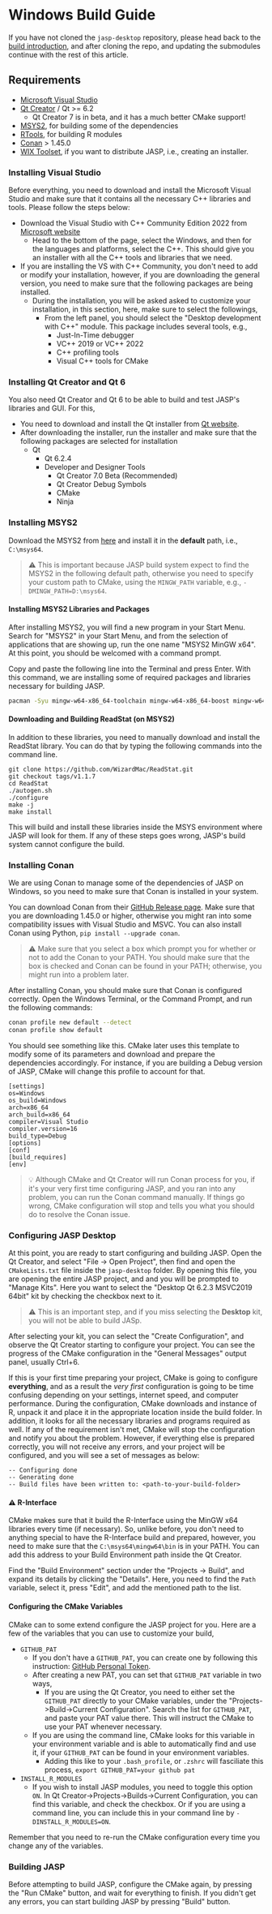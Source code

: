 # Windows Build Guide

If you have not cloned the `jasp-desktop` repository, please head back to the [build introduction](Docs/development/jasp-building-guide.md), and after cloning the repo, and updating the submodules continue with the rest of this article.

## Requirements

- [Microsoft Visual Studio](https://visualstudio.microsoft.com/downloads/)
- [Qt Creator](https://www.qt.io/download) / Qt >= 6.2
    - Qt Creator 7 is in beta, and it has a much better CMake support!
- [MSYS2](https://www.msys2.org/), for building some of the dependencies
- [RTools](https://cran.r-project.org/bin/windows/Rtools/rtools40.html), for building R modules
- [Conan](https://github.com/conan-io/conan/releases) > 1.45.0
- [WIX Toolset](https://wixtoolset.org), if you want to distribute JASP, i.e., creating an installer.

### Installing Visual Studio

Before everything, you need to download and install the Microsoft Visual Studio and make sure that it contains all the necessary C++ libraries and tools. Please follow the steps below:

- Download the Visual Studio with C++ Community Edition 2022 from [Microsoft website](https://visualstudio.microsoft.com/downloads/)
	- Head to the bottom of the page, select the Windows, and then for the languages and platforms, select the C++. This should give you an installer with all the C++ tools and libraries that we need.
- If you are installing the VS with C++ Community, you don't need to add or modify your installation, however, if you are downloading the general version, you need to make sure that the following packages are being installed.
	- During the installation, you will be asked asked to customize your installation, in this section, here, make sure to select the followings, 
		- From the left panel, you should select the "Desktop development with C++" module. This package includes several tools, e.g.,
			- Just-In-Time debugger
			- VC++ 2019 or VC++ 2022
			- C++ profiling tools
			- Visual C++ tools for CMake

### Installing Qt Creator and Qt 6

You also need Qt Creator and Qt 6 to be able to build and test JASP's libraries and GUI. For this, 

- You need to download and install the Qt installer from [Qt website](https://www.qt.io/download).
- After downloading the installer, run the installer and make sure that the following packages are selected for installation
	- Qt
		- Qt 6.2.4
		- Developer and Designer Tools
			- Qt Creator 7.0 Beta (Recommended)
			- Qt Creator Debug Symbols
			- CMake
			- Ninja

### Installing MSYS2 

Download the MSYS2 from [here](https://www.msys2.org/) and install it in the **default** path, i.e., `C:\msys64`.

> ⚠️ This is important because JASP build system expect to find the MSYS2 in the following default path, otherwise you need to specify your custom path to CMake, using the `MINGW_PATH` variable, e.g., `-DMINGW_PATH=D:\msys64`.

#### Installing MSYS2 Libraries and Packages

After installing MSYS2, you will find a new program in your Start Menu. Search for "MSYS2" in your Start Menu, and from the selection of applications that are showing up, run the one name "MSYS2 MinGW x64". At this point, you should be welcomed with a command prompt.

Copy and paste the following line into the Terminal and press Enter. With this command, we are installing some of required packages and libraries necessary for building JASP.

```bash
pacman -Syu mingw-w64-x86_64-toolchain mingw-w64-x86_64-boost mingw-w64-x86_64-jsoncpp bison flex make autoconf
```

#### Downloading and Building ReadStat (on MSYS2)

In addition to these libraries, you need to manually download and install the ReadStat library. You can do that by typing the following commands into the command line.

```
git clone https://github.com/WizardMac/ReadStat.git
git checkout tags/v1.1.7
cd ReadStat
./autogen.sh
./configure
make -j
make install
```

This will build and install these libraries inside the MSYS environment where JASP will look for them. If any of these steps goes wrong, JASP's build system cannot configure the build.

### Installing Conan

We are using Conan to manage some of the dependencies of JASP on Windows, so you need to make sure that Conan is installed in your system.

You can download Conan from their [GitHub Release page](https://github.com/conan-io/conan/releases). Make sure that you are downloading 1.45.0 or higher, otherwise you might ran into some compatibility issues with Visual Studio and MSVC. You can also install Conan using Python, `pip install --upgrade conan`.

> ⚠️ Make sure that you select a box which prompt you for whether or not to add the Conan to your PATH. You should make sure that the box is checked and Conan can be found in your PATH; otherwise, you might run into a problem later.

After installing Conan, you should make sure that Conan is configured correctly. Open the Windows Terminal, or the Command Prompt, and run the following commands:

```bash
conan profile new default --detect
conan profile show default
```

You should see something like this. CMake later uses this template to modify some of its parameters and download and prepare the dependencies accordingly. For instance, if you are building a Debug version of JASP, CMake will change this profile to account for that.

```
[settings]
os=Windows
os_build=Windows
arch=x86_64
arch_build=x86_64
compiler=Visual Studio
compiler.version=16
build_type=Debug
[options]
[conf]
[build_requires]
[env]
```

> 💡 Although CMake and Qt Creator will run Conan process for you, if it's your very first time configuring JASP, and you ran into any problem, you can run the Conan command manually. If things go wrong, CMake configuration will stop and tells you what you should do to resolve the Conan issue. 

### Configuring JASP Desktop

At this point, you are ready to start configuring and building JASP. Open the Qt Creator, and select "File → Open Project", then find and open the `CMakeLists.txt` file inside the `jasp-desktop` folder. By opening this file, you are opening the entire JASP project, and and you will be prompted to "Manage Kits". Here you want to select the "Desktop Qt 6.2.3 MSVC2019 64bit" kit by checking the checkbox next to it. 

> ⚠️ This is an important step, and if you miss selecting the **Desktop** kit, you will not be able to build JASp.

After selecting your kit, you can select the "Create Configuration", and observe the Qt Creator starting to configure your project. You can see the progress of the CMake configuration in the "General Messages" output panel, usually Ctrl+6.

If this is your first time preparing your project, CMake is going to configure **everything**, and as a result the *very first* configuration is going to be time confusing depending on your settings, internet speed, and computer performance. During the configuration, CMake downloads and instance of R, unpack it and place it in the appropriate location inside the build folder. In addition, it looks for all the necessary libraries and programs required as well. If any of the requirement isn't met, CMake will stop the configuration and notify you about the problem. However, if everything else is prepared correctly, you will not receive any errors, and your project will be configured, and you will see a set of messages as below:

```
-- Configuring done
-- Generating done
-- Build files have been written to: <path-to-your-build-folder>
```

#### ⚠️ R-Interface 

CMake makes sure that it build the R-Interface using the MinGW x64 libraries every time (if necessary). So, unlike before, you don't need to anything special to have the R-Interface build and prepared, however, you need to make sure that the `C:\msys64\mingw64\bin` is in your PATH. You can add this address to your Build Environment path inside the Qt Creator.

Find the "Build Environment" section under the "Projects -> Build", and expand its details by clicking the "Details". Here, you need to find the `Path` variable, select it, press "Edit", and add the mentioned path to the list.

#### Configuring the CMake Variables

CMake can to some extend configure the JASP project for you. Here are a few of the variables that you can use to customize your build,

- `GITHUB_PAT`
	- If you don't have a `GITHUB_PAT`, you can create one by following this instruction: [GitHub Personal Token](https://docs.github.com/en/authentication/keeping-your-account-and-data-secure/creating-a-personal-access-token).
	- After creating a new PAT, you can set that `GITHUB_PAT` variable in two ways,
		- If you are using the Qt Creator, you need to either set the `GITHUB_PAT` directly to your CMake variables, under the "Projects->Build->Current Configuration". Search the list for `GITHUB_PAT`, and paste your PAT value there. This will instruct the CMake to use your PAT whenever necessary. 
	- If you are using the command line, CMake looks for this variable in your environment variable and is able to automatically find and use it, if your `GITHUB_PAT` can be found in your environment variables.
		- Adding this like to your `.bash_profile`, or `.zshrc` will fasciliate this process, `export GITHUB_PAT=your github pat`
- `INSTALL_R_MODULES`
	- If you wish to install JASP modules, you need to toggle this option `ON`. In Qt Creator->Projects->Builds->Current Configuration, you can find this variable, and check the checkbox. Or if you are using a command line, you can include this in your command line by `-DINSTALL_R_MODULES=ON`.

Remember that you need to re-run the CMake configuration every time you change any of the variables.


### Building JASP

Before attempting to build JASP, configure the CMake again, by pressing the "Run CMake" button, and wait for everything to finish. If you didn't get any errors, you can start building JASP by pressing "Build" button.
